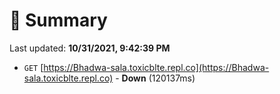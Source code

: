 # 📖 Summary
Last updated: **10/31/2021, 9:42:39 PM**

- `GET` [https://Bhadwa-sala.toxicblte.repl.co](https://Bhadwa-sala.toxicblte.repl.co) - **Down** (120137ms)
